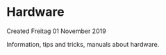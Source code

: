 # Hardware
Created Freitag 01 November 2019

Information, tips and tricks, manuals about hardware.

